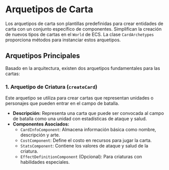 # Arquetipos de Carta

Los arquetipos de carta son plantillas predefinidas para crear entidades de carta con un conjunto específico de componentes. Simplifican la creación de nuevos tipos de cartas en el `World` de ECS. La clase `CardArchetypes` proporciona métodos para instanciar estos arquetipos.

## Arquetipos Principales

Basado en la arquitectura, existen dos arquetipos fundamentales para las cartas:

### 1. Arquetipo de Criatura (`createCard`)

Este arquetipo se utiliza para crear cartas que representan unidades o personajes que pueden entrar en el campo de batalla.

-   **Descripción:** Representa una carta que puede ser convocada al campo de batalla como una unidad con estadísticas de ataque y salud.
-   **Componentes Asociados:**
    -   `CardInfoComponent`: Almacena información básica como nombre, descripción y arte.
    -   `CostComponent`: Define el costo en recursos para jugar la carta.
    -   `StatsComponent`: Contiene los valores de ataque y salud de la criatura.
    -   `EffectDefinitionComponent` (Opcional): Para criaturas con habilidades especiales.
